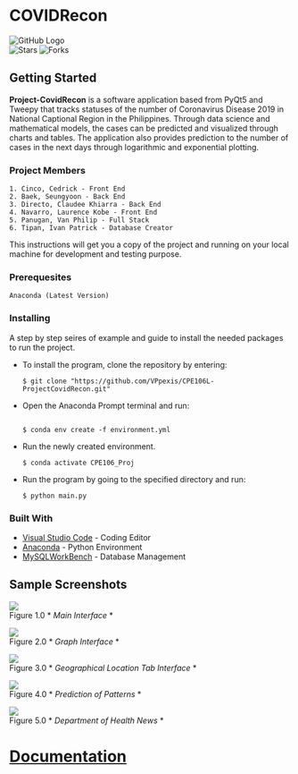 # COVIDRecon
![GitHub Logo](https://github.com/VPpexis/CPE106L-ProjectCovidRecon/blob/master/Images/logo-github.jpg) <br />
![Stars](https://img.shields.io/github/stars/HollowMan6/Retro-Snaker?style=social)
![Forks](https://img.shields.io/github/forks/VPpexis/CPE106L-ProjectCovidRecon)

## Getting Started
**Project-CovidRecon** is a software application based from PyQt5 and Tweepy that tracks statuses of the number of Coronavirus Disease 2019 in National Captional Region in the Philippines. Through data science and mathematical models, the cases can be predicted and visualized through charts and tables. The application also provides prediction to the number of cases in the next days through logarithmic and exponential plotting.

### Project Members
    1. Cinco, Cedrick - Front End
    2. Baek, Seungyoon - Back End
    3. Directo, Claudee Khiarra - Back End
    4. Navarro, Laurence Kobe - Front End
    5. Panugan, Van Philip - Full Stack 
    6. Tipan, Ivan Patrick - Database Creator

This instructions will get you a copy of the project and running on your local machine for development and testing purpose.

### Prerequesites
    Anaconda (Latest Version)

### Installing
A step by step seires of example and guide to install the needed packages to run the project.
- To install the program, clone the repository by entering:
    ```
    $ git clone "https://github.com/VPpexis/CPE106L-ProjectCovidRecon.git"
    ```
    
- Open the Anaconda Prompt terminal and run:
    ```
   
    $ conda env create -f environment.yml
    ```
    
- Run the newly created environment.
    ```
    $ conda activate CPE106_Proj
    ```
   
- Run the program by going to the specified directory and run:
    ```
    $ python main.py
    ```

### Built With
* [Visual Studio Code](https://code.visualstudio.com/) - Coding Editor
* [Anaconda](https://anaconda.org/) - Python Environment
* [MySQLWorkBench](https://www.mysql.com/products/workbench/) - Database Management

## Sample Screenshots

![](https://github.com/VPpexis/CPE106L-ProjectCovidRecon/blob/master/Images/interface_main.png) <br />
Figure 1.0 * *Main Interface* *

![](https://github.com/VPpexis/CPE106L-ProjectCovidRecon/blob/master/Images/interface_charts.png) <br />
Figure 2.0 * *Graph Interface* *

![](https://github.com/VPpexis/CPE106L-ProjectCovidRecon/blob/master/Images/interface_geoloc.png) <br />
Figure 3.0 * *Geographical Location Tab Interface* *

![](https://github.com/VPpexis/CPE106L-ProjectCovidRecon/blob/master/Images/interface_pattern.png) <br />
Figure 4.0 * *Prediction of Patterns* *

![](https://github.com/VPpexis/CPE106L-ProjectCovidRecon/blob/master/Images/interface_news.png) <br />
Figure 5.0 * *Department of Health News* *

# [Documentation](https://mymailmapuaedu-my.sharepoint.com/:o:/g/personal/vpmpanugan_mymail_mapua_edu_ph/EjOJyVbfjLVCp0Nje925qrkBIh8zv-W8IjidFBcu8_nsIQ?e=m7PYIn)